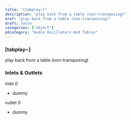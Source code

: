 ```yaml
---
title: "[tabplay~]"
description: "play back from a table (non-transposing)"
bref: "play back from a table (non-transposing)"
draft: false
categories: ["object"]
pdcategory: "Audio Oscillators And Tables"
---
```


### [tabplay~]

play back from a table (non-transposing)

### Inlets & Outlets

inlet 0

 - dummy

outlet 0

 - dummy
 
